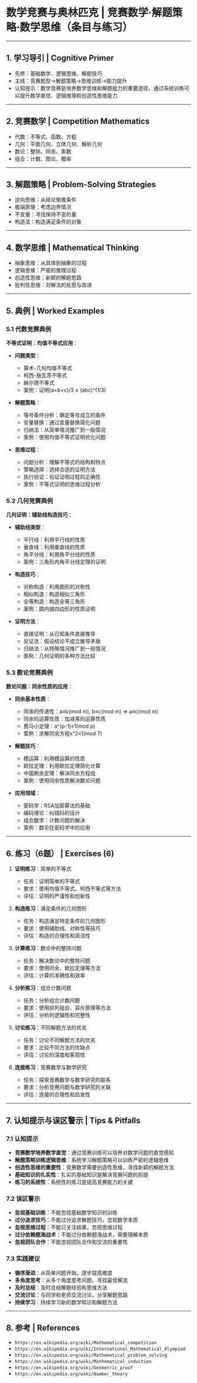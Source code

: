 # 数学竞赛与奥林匹克 | 竞赛数学·解题策略·数学思维（条目与练习）

---

## 1. 学习导引 | Cognitive Primer

- 先修：基础数学、逻辑思维、解题技巧
- 主线：竞赛题型→解题策略→思维训练→能力提升
- 认知提示：数学竞赛是培养数学思维和解题能力的重要途径，通过系统训练可以提升数学直觉、逻辑推理和创造性思维能力

---

## 2. 竞赛数学 | Competition Mathematics

- 代数：不等式、函数、方程
- 几何：平面几何、立体几何、解析几何
- 数论：整除、同余、素数
- 组合：计数、图论、概率

---

## 3. 解题策略 | Problem-Solving Strategies

- 逆向思维：从结论倒推条件
- 极端原理：考虑边界情况
- 不变量：寻找保持不变的量
- 构造法：构造满足条件的对象

---

## 4. 数学思维 | Mathematical Thinking

- 抽象思维：从具体到抽象的过程
- 逻辑思维：严密的推理过程
- 创造性思维：新颖的解题思路
- 批判性思维：对解法的反思与改进

---

## 5. 典例 | Worked Examples

### 5.1 代数竞赛典例

**不等式证明：均值不等式应用**：

- **问题类型**：
  - 算术-几何均值不等式
  - 柯西-施瓦茨不等式
  - 赫尔德不等式
  - 案例：证明(a+b+c)/3 ≥ (abc)^(1/3)

- **解题策略**：
  - 等号条件分析：确定等号成立的条件
  - 变量替换：通过变量替换简化问题
  - 归纳法：从简单情况推广到一般情况
  - 案例：使用均值不等式证明优化问题

- **思维过程**：
  - 问题分析：理解不等式的结构和特点
  - 策略选择：选择合适的证明方法
  - 执行验证：验证证明过程的正确性
  - 案例：不等式证明的思维过程分析

### 5.2 几何竞赛典例

**几何证明：辅助线构造技巧**：

- **辅助线类型**：
  - 平行线：利用平行线的性质
  - 垂直线：利用垂直线的性质
  - 角平分线：利用角平分线的性质
  - 案例：三角形内角平分线定理的证明

- **构造技巧**：
  - 对称构造：利用图形的对称性
  - 相似构造：构造相似三角形
  - 全等构造：构造全等三角形
  - 案例：圆内接四边形的性质证明

- **证明方法**：
  - 直接证明：从已知条件直接推导
  - 反证法：假设结论不成立推导矛盾
  - 归纳法：从特殊情况推广到一般情况
  - 案例：几何证明的多种方法比较

### 5.3 数论竞赛典例

**数论问题：同余性质的应用**：

- **同余基本性质**：
  - 同余的传递性：a≡b(mod m), b≡c(mod m) ⇒ a≡c(mod m)
  - 同余的运算性质：加减乘的运算性质
  - 费马小定理：a^(p-1)≡1(mod p)
  - 案例：求解同余方程x^2≡1(mod 7)

- **解题技巧**：
  - 模运算：利用模运算的性质
  - 欧拉定理：利用欧拉定理简化计算
  - 中国剩余定理：解决同余方程组
  - 案例：使用同余性质解决数论问题

- **应用领域**：
  - 密码学：RSA加密算法的基础
  - 编码理论：纠错码的设计
  - 组合数学：计数问题的解决
  - 案例：数论在密码学中的应用

---

## 6. 练习（6题） | Exercises (6)

1) **证明练习**：简单的不等式
   - 任务：证明简单的不等式
   - 要求：使用均值不等式、柯西不等式等方法
   - 评估：证明的严谨性和创新性

2) **构造练习**：满足条件的几何图形
   - 任务：构造满足特定条件的几何图形
   - 要求：使用辅助线、对称性等技巧
   - 评估：构造的合理性和简洁性

3) **计算练习**：数论中的整除问题
   - 任务：解决数论中的整除问题
   - 要求：使用同余、欧拉定理等方法
   - 评估：计算的准确性和效率

4) **分析练习**：组合计数问题
   - 任务：分析组合计数问题
   - 要求：使用排列组合、容斥原理等方法
   - 评估：分析的逻辑性和完整性

5) **讨论练习**：不同解题方法的优劣
   - 任务：讨论不同解题方法的优劣
   - 要求：比较不同方法的优缺点
   - 评估：讨论的深度和客观性

6) **连接练习**：竞赛数学与数学研究
   - 任务：探索竞赛数学与数学研究的联系
   - 要求：分析竞赛问题与数学研究的关联
   - 评估：连接的合理性和启发性

---

## 7. 认知提示与误区警示 | Tips & Pitfalls

### 7.1 认知提示

- **竞赛数学培养数学直觉**：通过竞赛训练可以培养对数学问题的直觉感知
- **解题策略训练逻辑思维**：系统学习解题策略可以训练严密的逻辑思维
- **创造性思维的重要性**：竞赛数学需要创造性思维，寻找新颖的解题方法
- **基础知识的扎实性**：扎实的基础知识是解决竞赛问题的前提
- **练习的系统性**：系统性的练习是提高竞赛能力的关键

### 7.2 误区警示

- **忽视基础训练**：不能忽视基础数学知识的训练
- **过分追求技巧**：不能过分追求解题技巧，忽视数学本质
- **忽视思维过程**：不能只关注结果，忽视思维过程
- **过分依赖题海战术**：不能过分依赖题海战术，需要理解本质
- **忽视团队合作**：不能忽视团队合作和交流的重要性

### 7.3 实践建议

- **循序渐进**：从简单问题开始，逐步提高难度
- **多角度思考**：从多个角度思考问题，寻找最佳解法
- **及时总结**：及时总结解题经验和思维方法
- **交流讨论**：与同学和老师交流讨论，分享解题思路
- **持续学习**：持续学习新的数学知识和解题方法

---

## 8. 参考 | References

- `https://en.wikipedia.org/wiki/Mathematical_competition`
- `https://en.wikipedia.org/wiki/International_Mathematical_Olympiad`
- `https://en.wikipedia.org/wiki/Mathematical_problem_solving`
- `https://en.wikipedia.org/wiki/Mathematical_induction`
- `https://en.wikipedia.org/wiki/Geometric_proof`
- `https://en.wikipedia.org/wiki/Number_theory`
